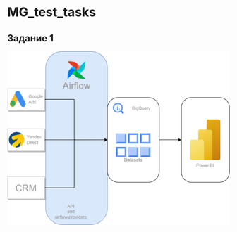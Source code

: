 # MG_test_tasks

## Задание 1
![alt text](https://github.com/Dmitrij-Salenkoff/MG_test_tasks/blob/main/%D0%A2%D0%B5%D1%81%D1%82%D0%BE%D0%B2%D0%BE%D0%B5%20MG.drawio.png)